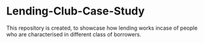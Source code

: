 # Lending-Club-Case-Study
This repository is created, to showcase how lending works incase of people who are characterised in different class of borrowers.
